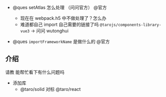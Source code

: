 - @ques setAtlas 怎么处理 （问问官方） @官方

  - 现在在 webpack.h5 中不做处理了？怎么办
  - 难道都自己 import 自己需要的链接了吗 `@tarojs/components-library-vue3` -> 问问 wutonghui

- @ques `importFrameworkName` 是做什么的 @官方

## 介绍

请教 能帮忙看下有什么问题吗

- 添加库
  - @taro/solid 对标 @taro/react
